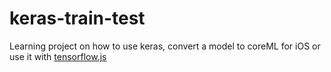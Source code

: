 # keras-train-test
Learning project on how to use keras, convert a model to coreML for iOS or use it with [tensorflow.js](https://js.tensorflow.org/)